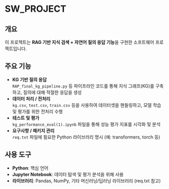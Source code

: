 # SW_PROJECT

## 개요  
이 프로젝트는 **RAG 기반 지식 검색 + 자연어 질의 응답 기능**을 구현한 소프트웨어 프로젝트입니다.

## 주요 기능  
- **KG 기반 질의 응답**  
  `RAP_final_kg_pipeline.py` 등 파이프라인 코드를 통해 지식 그래프(KG)를 구축하고, 질의에 대해 적절한 응답을 생성  
- **데이터 처리 / 전처리**  
  `kg.csv`, `test.csv`, `train.csv` 등을 사용하여 데이터셋을 핸들링하고, 모델 학습 및 평가를 위한 전처리 수행  
- **테스트 및 평가**  
  `kg_performance_eval(1).ipynb` 파일을 통해 성능 평가 지표를 시각화 및 분석  
- **요구사항 / 패키지 관리**  
  `req.txt` 파일에 필요한 Python 라이브러리 명시 (예: transformers, torch 등)  

## 사용 도구  
- **Python**: 핵심 언어  
- **Jupyter Notebook**: 데이터 탐색 및 평가 분석을 위해 사용  
- **라이브러리**: Pandas, NumPy, 기타 머신러닝/딥러닝 라이브러리 (req.txt 참고) 
